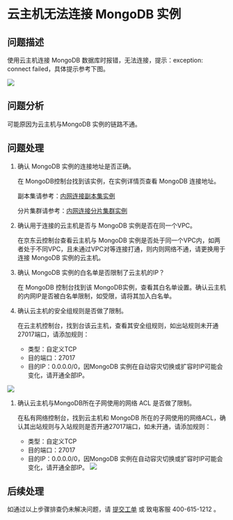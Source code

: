 # 云主机无法连接 MongoDB 实例

## 问题描述
使用云主机连接 MongoDB 数据库时报错，无法连接，提示：exception: connect failed，具体提示参考下图。

![](../../../../image/mongodb/mongo-027.png)

## 问题分析

可能原因为云主机与MongoDB 实例的链路不通。

## 问题处理

1. 确认 MongoDB 实例的连接地址是否正确。

    在 MongoDB控制台找到该实例，在实例详情页查看 MongoDB 连接地址。

    副本集请参考：[内网连接副本集实例](../Getting-Started/Getting-Started-Replica/Connect-ReplicaSet-Intranet.md)

    分片集群请参考：[内网连接分片集群实例](../Getting-Started/Get-Started-Shard/Connect-Sharding-Intranet.md)

1. 确认用于连接的云主机是否与 MongoDB 实例是否在同一个VPC。

    在京东云控制台查看云主机与 MongoDB 实例是否处于同一个VPC内，如两者处于不同VPC，且未通过VPC对等连接打通，则内则网络不通，请更换用于连接 MongoDB 实例的云主机。

1. 确认 MongoDB 实例的白名单是否限制了云主机的IP？

    在 MongoDB 控制台找到该 MongoDB实例，查看其白名单设置。确认云主机的内网IP是否被白名单限制，如受限，请将其加入白名单。

1. 确认云主机的安全组规则是否做了限制。

    在云主机控制台，找到台该云主机，查看其安全组规则，如出站规则未开通27017端口，请添加规则：
    - 类型：自定义TCP
    - 目的端口：27017
    - 目的IP：0.0.0.0/0，因MongoDB 实例在自动容灾切换或扩容时IP可能会变化，请开通全部IP。

![](../../../../image/mongodb/mongo-028.png)

1. 确认云主机与MongoDB所在子网使用的网络 ACL 是否做了限制。

    在私有网络控制台，找到云主机和 MongoDB 所在的子网使用的网络ACL，确认其出站规则与入站规则是否开通27017端口，如未开通，请添加规则：
    - 类型：自定义TCP
    - 目的端口：27017
    - 目的IP：0.0.0.0/0，因MongoDB 实例在自动容灾切换或扩容时IP可能会变化，请开通全部IP。
    ![](../../../../image/mongodb/mongo-029.png)

  ## 后续处理
  如通过以上步骤排查仍未解决问题，请 [提交工单](https://ticket.jdcloud.com/myorder/form?cateId=166&questionId=238) 或 致电客服 400-615-1212 。

